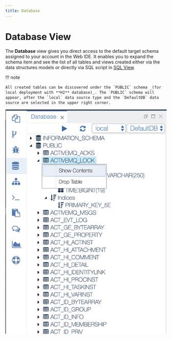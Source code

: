 ```yaml
---
title: Database
---
```


Database View
===

The **Database** view gives you direct access to the default target schema assigned to your account in the Web IDE.
It enables you to expand the schema item and see the list of all tables and views created either via the data structures models or directly via SQL script in [SQL View](https://www.dirigible.io/help/development/ide/views/sql/).

!!! note

    All created tables can be discovered under the `PUBLIC` schema _(for local deployment with **H2** database)_. The `PUBLIC` schema will appear, after the `local` data source type and the `DefaultDB` data source are selected in the upper right corner.


![Database view](../../../images/ide_view_database.png)






